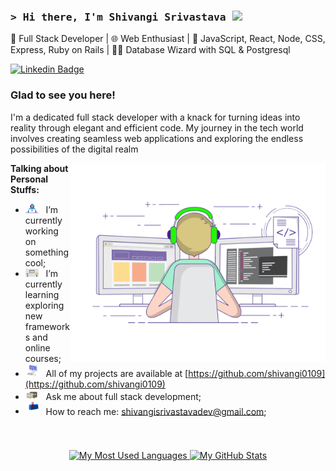 ### <samp>&gt; Hi there, I'm Shivangi Srivastava <img src="https://media.giphy.com/media/hvRJCLFzcasrR4ia7z/giphy.gif" width="25"> </samp>

🚀 Full Stack Developer | 🌐 Web Enthusiast | 🌈 JavaScript, React, Node, CSS, Express, Ruby on Rails | 🧙‍♂️ Database Wizard with SQL & Postgresql

[![Linkedin Badge](https://img.shields.io/badge/-LinkedIn-0e76a8?style=flat-square&logo=Linkedin&logoColor=white)](https://linkedin.com/in/shivangi0109)

### Glad to see you here! &nbsp;

I'm a dedicated full stack developer with a knack for turning ideas into reality through elegant and efficient code. My journey in the tech world involves creating seamless web applications and exploring the endless possibilities of the digital realm

<img align="right" alt="GIF" src="https://github.com/shivangi0109/shivangi0109/blob/main/assets/coding.gif?raw=true" width="408" height="318" />

**Talking about Personal Stuffs:**

- <img src="https://github.com/shivangi0109/shivangi0109/blob/main/assets/developer.gif?raw=true" width="21" />&nbsp;&nbsp; I’m currently working on something cool;
- <img src="https://github.com/shivangi0109/shivangi0109/blob/main/assets/lightning.gif?raw=true" width="21" />&nbsp;&nbsp; I’m currently learning exploring new frameworks and online courses;
- <img src="https://github.com/shivangi0109/shivangi0109/blob/main/assets/laptop.gif?raw=true" width="21" />&nbsp;&nbsp; All of my projects are available at [https://github.com/shivangi0109](https://github.com/shivangi0109)
- <img src="https://github.com/shivangi0109/shivangi0109/blob/main/assets/message.gif?raw=true" width="21" />&nbsp;&nbsp; Ask me about full stack development;
- <img src="https://github.com/shivangi0109/shivangi0109/blob/main/assets/letterbox.gif?raw=true" width="21" />&nbsp;&nbsp; How to reach me: shivangisrivastavadev@gmail.com;

</br>

###

<div align="center">
  <a href="https://github.com/shivangi0109/shivangi0109/">
  <img src="https://github-readme-stats.vercel.app/api/top-langs?username=shivangi0109&show_icons=true&bg_color=transparent&title_color=ff00ff&locale=en&layout=compact" height="200" alt="My Most Used Languages" />
  </a>
  <a href="https://github.com/shivangi0109/shivangi0109/">
  <img src="https://github-readme-stats.vercel.app/api?username=shivangi0109&custom_title=My%20GitHub%20Stats&show_icons=true&hide_rank=true&bg_color=transparent&title_color=ff00ff&icon_color=800080&hide=stars&locale=en" height="200" alt="My GitHub Stats" />
  </a>
</div>

<br clear="both">
